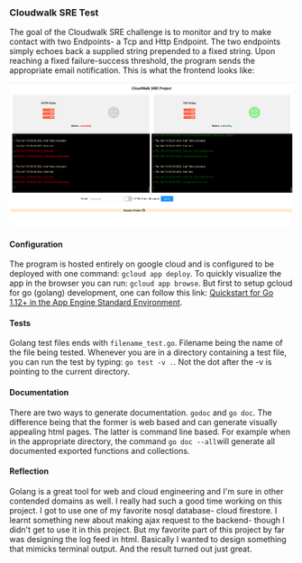 ### **Cloudwalk SRE Test**
The goal of the Cloudwalk SRE challenge is to monitor and try to make contact with two Endpoints- a Tcp and Http Endpoint. The two endpoints simply echoes back a supplied string prepended to a fixed string. Upon reaching a fixed failure-success threshold, the program sends the appropriate email notification. This is what the frontend looks like:

![image info](./ui/uifrontend.png)

#### **Configuration**
The program is hosted entirely on google cloud and is configured to be deployed with one command: `gcloud app deploy`. To quickly visualize the app in the browser you can run: `gcloud app browse`. But first to setup gcloud for go (golang) development, one can follow this link: [Quickstart for Go 1.12+ in the App Engine Standard Environment](http://https://cloud.google.com/appengine/docs/standard/go/quickstart "Quickstart for Go 1.12+ in the App Engine Standard Environment").

#### **Tests**
Golang test files ends with `filename_test.go`. Filename being the name of the file being tested. Whenever you are in a directory containing a test file, you can run the test by typing:  `go test -v .`. Not the dot after the -v is pointing to the current directory.

#### **Documentation**
There are two ways to generate documentation. `godoc` and `go doc`. The difference being that the former is web based and can generate visually appealing html pages. The latter is command line based. For example when in the appropriate directory, the command `go doc --all`will generate all documented exported functions and collections.

#### **Reflection**
Golang is a great tool for web and cloud engineering and I'm sure in other contended domains as well. I really had such a good time working on this project. I got to use one of my favorite nosql database- cloud firestore. I learnt something new about making ajax request to the backend- though I didn't get to use it in this project. But my favorite part of this project by far was designing the log feed in html. Basically I wanted to design something that mimicks terminal output. And the result turned out just great.